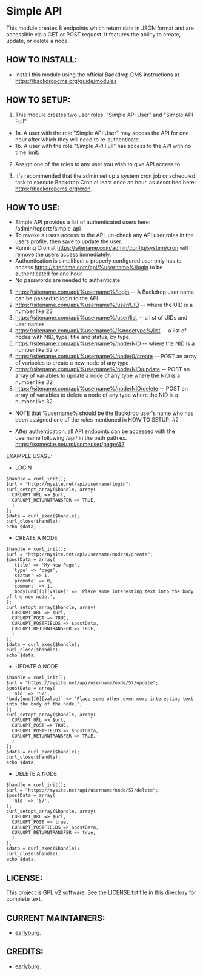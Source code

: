 Simple API
==========

This module creates 8 endpoints which return data in JSON format and are accessible via a GET or POST request.
It features the ability to create, update, or delete a node.

HOW TO INSTALL:
---------------
- Install this module using the official Backdrop CMS instructions at
https://backdropcms.org/guide/modules


HOW TO SETUP:
-------------
1. This module creates two user roles, "Simple API User" and "Simple API Full".
  * 1a. A user with the role "Simple API User" may access the API for one hour after which they will need to re-authenticate.
  * 1b. A user with the role "Simple API Full" has access to the API with no time limit.

2. Assign one of the roles to any user you wish to give API access to.

3. It's recommended that the admin set up a system cron job or scheduled task to execute Backdrop Cron at least once an hour.
    as described here: https://backdropcms.org/cron.

HOW TO USE:
-----------
- Simple API provides a list of authenticated users here: /admin/reports/simple_api
- To revoke a users access to the API, un-check any API user roles in the users profile, then save to update the user.
- Running Cron at https://sitename.com/admin/config/system/cron will remove the users access immediately.
- Authentication is simplified: a properly configured user only has to access https://sitename.com/api/%username%/login
  to be authenticated for one hour.
- No passwords are needed to authenticate.

1. https://sitename.com/api/%username%/login -- A Backdrop user name can be passed to login to the API
2. https://sitename.com/api/%username%/user/UID -- where the UID is a number like 23
3. https://sitename.com/api/%username%/user/list -- a list of UIDs and user names
4. https://sitename.com/api/%username%/%nodetype%/list -- a list of nodes with NID, type, title and status, by  type.
5. https://sitename.com/api/%username%/node/NID -- where the NID is a number like 32 or
6. https://sitename.com/api/%username%/node/0/create -- POST an array of variables to create a new node of any type
7. https://sitename.com/api/%username%/node/NID/update -- POST an array of variables to update a node of any type where the NID is a number like 32
8. https://sitename.com/api/%username%/node/NID/delete -- POST an array of variables to delete a node of any type where the NID is a number like 32

* NOTE that %username% should be the Backdrop user's name who has been assigned one of the roles mentioned in HOW TO SETUP: #2 .
- After authentication, all API endpoints can be accessed with the username following /api/ in the path path ex.
  https://somesite.net/api/someuser/page/42

EXAMPLE USAGE:

* LOGIN
```
$handle = curl_init();
$url = "http://mysite.net/api/username/login";
curl_setopt_array($handle, array(
  CURLOPT_URL => $url,
  CURLOPT_RETURNTRANSFER => TRUE,
  )
);
$data = curl_exec($handle);
curl_close($handle);
echo $data;
```
* CREATE A NODE
```
$handle = curl_init();
$url = "http://mysite.net/api/username/node/0/create";
$postData = array(
  'title' => 'My New Page',
  'type' => 'page',
  'status' => 1,
  'promote' => 0,
  'comment' => 1,
  'body[und][0][value]' => 'Place some interesting text into the body of the new node.',
);
curl_setopt_array($handle, array(
  CURLOPT_URL => $url,
  CURLOPT_POST => TRUE,
  CURLOPT_POSTFIELDS => $postData,
  CURLOPT_RETURNTRANSFER => TRUE,
  )
);
$data = curl_exec($handle);
curl_close($handle);
echo $data;
```
* UPDATE A NODE
```
$handle = curl_init();
$url = "https://mysite.net/api/username/node/57/update";
$postData = array(
  'nid' => '57',
'body[und][0][value]' => 'Place some other even more interesting text into the body of the node.',
);
curl_setopt_array($handle, array(
  CURLOPT_URL => $url,
  CURLOPT_POST => TRUE,
  CURLOPT_POSTFIELDS => $postData,
  CURLOPT_RETURNTRANSFER => TRUE,
  )
);
$data = curl_exec($handle);
curl_close($handle);
echo $data;
```
* DELETE A NODE
```
$handle = curl_init();
$url = "https://mysite.net/api/username/node/57/delete";
$postData = array(
  'nid' => '57',
);
curl_setopt_array($handle, array(
  CURLOPT_URL => $url,
  CURLOPT_POST => true,
  CURLOPT_POSTFIELDS => $postData,
  CURLOPT_RETURNTRANSFER => true,
  )
);
$data = curl_exec($handle);
curl_close($handle);
echo $data;
```

LICENSE:
---------------    
This project is GPL v2 software. See the LICENSE.txt file in this directory
for complete text.

CURRENT MAINTAINERS:
---------------    
- [earlyburg](https://github.com/earlyburg).

CREDITS:
---------------
- [earlyburg](https://github.com/earlyburg).

